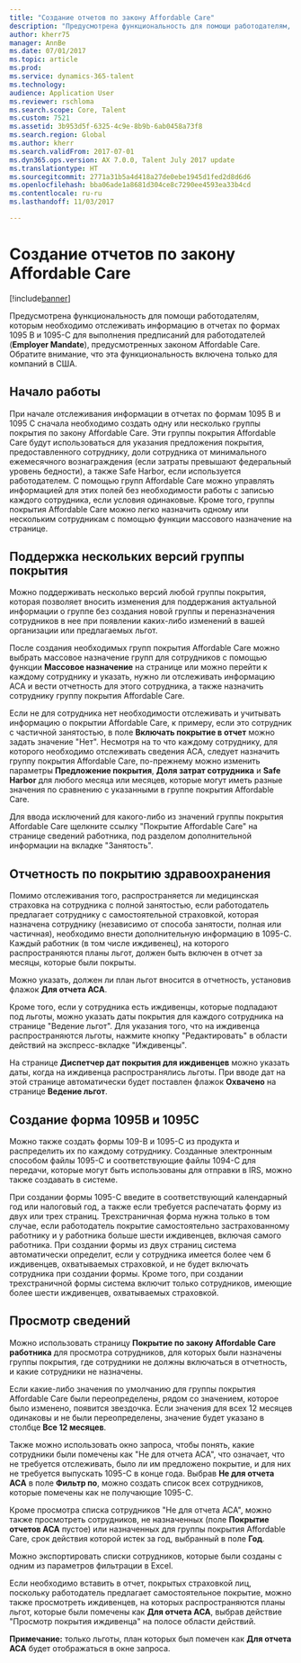 ```yaml
---
title: "Создание отчетов по закону Affordable Care"
description: "Предусмотрена функциональность для помощи работодателям, которым необходимо отслеживать информацию в отчетах по формах 1095 B и 1095-C для выполнения предписаний для работодателей (Employer Mandate), предусмотренных законом Affordable Care. Обратите внимание, что эта функциональность включена только для компаний в США."
author: kherr75
manager: AnnBe
ms.date: 07/01/2017
ms.topic: article
ms.prod: 
ms.service: dynamics-365-talent
ms.technology: 
audience: Application User
ms.reviewer: rschloma
ms.search.scope: Core, Talent
ms.custom: 7521
ms.assetid: 3b953d5f-6325-4c9e-8b9b-6ab0458a73f8
ms.search.region: Global
ms.author: kherr
ms.search.validFrom: 2017-07-01
ms.dyn365.ops.version: AX 7.0.0, Talent July 2017 update
ms.translationtype: HT
ms.sourcegitcommit: 2771a31b5a4d418a27de0ebe1945d1fed2d8d6d6
ms.openlocfilehash: bba06ade1a8681d304ce8c7290ee4593ea33b4cd
ms.contentlocale: ru-ru
ms.lasthandoff: 11/03/2017

---
```

# <a name="generate-affordable-care-act-reports"></a>Создание отчетов по закону Affordable Care

[!include[banner](includes/banner.md)]

Предусмотрена функциональность для помощи работодателям, которым необходимо отслеживать информацию в отчетах по формах 1095 B и 1095-C для выполнения предписаний для работодателей (**Employer Mandate**), предусмотренных законом Affordable Care. Обратите внимание, что эта функциональность включена только для компаний в США.

## <a name="getting-started"></a>Начало работы
При начале отслеживания информации в отчетах по формам 1095 B и 1095 C сначала необходимо создать одну или несколько группы покрытия по закону Affordable Care. Эти группы покрытия Affordable Care будут использоваться для указания предложения покрытия, предоставленного сотруднику, доли сотрудника от минимального ежемесячного вознаграждения (если затраты превышают федеральный уровень бедности), а также Safe Harbor, если используется работодателем. С помощью групп Affordable Care можно управлять информацией для этих полей без необходимости работы с записью каждого сотрудника, если условия одинаковые. Кроме того, группы покрытия Affordable Care можно легко назначить одному или нескольким сотрудникам с помощью функции массового назначение на странице.

## <a name="maintaining-multiple-versions-of-a-coverage-group"></a>Поддержка нескольких версий группы покрытия
Можно поддерживать несколько версий любой группы покрытия, которая позволяет вносить изменения для поддержания актуальной информации о группе без создания новой группы и переназначения сотрудников в нее при появлении каких-либо изменений в вашей организации или предлагаемых льгот. 

После создания необходимых групп покрытия Affordable Care можно выбрать массовое назначение групп для сотрудников с помощью функции **Массовое назначение** на странице или можно перейти к каждому сотруднику и указать, нужно ли отслеживать информацию ACA и вести отчетность для этого сотрудника, а также назначить сотруднику группу покрытия Affordable Care.

Если не для сотрудника нет необходимости отслеживать и учитывать информацию о покрытии Affordable Care, к примеру, если это сотрудник с частичной занятостью, в поле **Включать покрытие в отчет** можно задать значение "Нет". Несмотря на то что каждому сотруднику, для которого необходимо отслеживать сведения ACA, следует назначить группу покрытия Affordable Care, по-прежнему можно изменить параметры **Предложение покрытия**, **Доля затрат сотрудника** и **Safe Harbor** для любого месяца или месяцев, которые могут иметь разные значения по сравнению с указанными в группе покрытия Affordable Care.

Для ввода исключений для какого-либо из значений группы покрытия Affordable Care щелкните ссылку "Покрытие Affordable Care" на странице сведений работника, под разделом дополнительной информации на вкладке "Занятость".

## <a name="reporting-health-care-coverage"></a>Отчетность по покрытию здравоохранения
Помимо отслеживания того, распространяется ли медицинская страховка на сотрудника с полной занятостью, если работодатель предлагает сотруднику с самостоятельной страховкой, которая назначена сотруднику (независимо от способа занятости, полная или частичная), необходимо внести дополнительную информацию в 1095-C. Каждый работник (в том числе иждивенец), на которого распространяются планы льгот, должен быть включен в отчет за месяцы, которые были покрыты. 

Можно указать, должен ли план льгот вносится в отчетность, установив флажок **Для отчета ACA**.

Кроме того, если у сотрудника есть иждивенцы, которые подпадают под льготы, можно указать даты покрытия для каждого сотрудника на странице "Ведение льгот". Для указания того, что на иждивенца распространяются льготы, нажмите кнопку "Редактировать" в области действий на экспресс-вкладке "Иждивенцы".

На странице **Диспетчер дат покрытия для иждивенцев** можно указать даты, когда на иждивенца распространялись льготы. При вводе дат на этой странице автоматически будет поставлен флажок **Охвачено** на странице **Ведение льгот**.

## <a name="generate-1095b-and-1095c-forms"></a>Создание форма 1095B и 1095C
Можно также создать формы 109-B и 1095-C из продукта и распределить их по каждому сотруднику. Созданные электронным способом файлы 1095-C и соответствующие файлы 1094-C для передачи, которые могут быть использованы для отправки в IRS, можно также создавать в системе.  

При создании формы 1095-C введите в соответствующий календарный год или налоговый год, а также если требуется распечатать форму из двух или трех страниц. Трехстраничная форма нужна только в том случае, если работодатель покрытие самостоятельно застрахованному работнику и у работника больше шести иждивенцев, включая самого работника. При создании формы из двух страниц система автоматически определит, если у сотрудника имеется более чем 6 иждивенцев, охватываемых страховкой, и не будет включать сотрудника при создании формы. Кроме того, при создании трехстраничной формы система включит только сотрудников, имеющие более шести иждивенцев, охватываемых страховкой.

## <a name="viewing-information"></a>Просмотр сведений
Можно использовать страницу **Покрытие по закону Affordable Care работника** для просмотра сотрудников, для которых были назначены группы покрытия, где сотрудники не должны включаться в отчетность, и какие сотрудники не назначены.

Если какие-либо значения по умолчанию для группы покрытия Affordable Care были переопределены, рядом со значением, которое было изменено, появится звездочка. Если значения для всех 12 месяцев одинаковы и не были переопределены, значение будет указано в столбце **Все 12 месяцев**.

Также можно использовать окно запроса, чтобы понять, какие сотрудники были помечены как "Не для отчета ACA", что означает, что не требуется отслеживать, было ли им предложено покрытие, и для них не требуется выпускать 1095-C в конце года. Выбрав **Не для отчета ACA** в поле **Фильтр по**, можно создать список всех сотрудников, которые помечены как не получающие 1095-C.

Кроме просмотра списка сотрудников "Не для отчета ACA", можно также просмотреть сотрудников, не назначенных (поле **Покрытие отчетов ACA** пустое) или назначенных для группы покрытия Affordable Care, срок действия которой истек за год, выбранный в поле **Год**.

Можно экспортировать списки сотрудников, которые были созданы с одним из параметров фильтрации в Excel.

Если необходимо вставить в отчет, покрытых страховкой лиц, поскольку работодатель предлагает самостоятельное покрытие, можно также просмотреть иждивенцев, на которых распространяются планы льгот, которые были помечены как **Для отчета ACA**, выбрав действие "Просмотр покрытия иждивенца" на полосе области действий.

**Примечание:** только льготы, план которых был помечен как **Для отчета ACA** будет отображаться в окне запроса.

